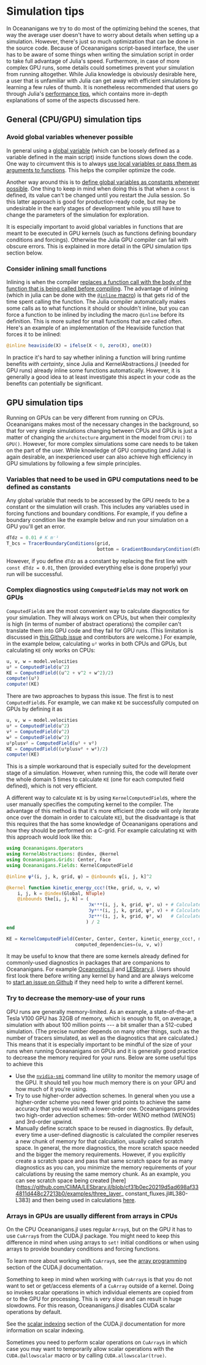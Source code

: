 # Simulation tips

In Oceananigans we try to do most of the optimizing behind the scenes, that way the average user
doesn't have to worry about details when setting up a simulation. However, there's just so much
optimization that can be done in the source code. Because of Oceananigans script-based interface,
the user has to be aware of some things when writing the simulation script in order to take full
advantage of Julia's speed. Furthermore, in case of more complex GPU runs, some details could
sometimes prevent your simulation from running altogether. While Julia knowledge is obviously
desirable here, a user that is unfamiliar with Julia can get away with efficient simulations by
learning a few rules of thumb. It is nonetheless recommended that users go through Julia's
[performance tips](https://docs.julialang.org/en/v1/manual/performance-tips/), which contains more
in-depth explanations of some of the aspects discussed here.



## General (CPU/GPU) simulation tips

### Avoid global variables whenever possible

In general using a [global
variable](https://docs.julialang.org/en/v1/manual/variables-and-scoping/#Global-Scope) (which can be
loosely defined as a variable defined in the main script) inside functions slows down the code. One
way to circumvent this is to always [use local variables or pass them as arguments to
functions](https://docs.julialang.org/en/v1/manual/performance-tips/#Avoid-global-variables). This
helps the compiler optimize the code.

Another way around this is to [define global variables as constants whenever
possible](https://docs.julialang.org/en/v1/manual/performance-tips/#Avoid-global-variables). One
thing to keep in mind when doing this is that when a `const` is defined, its value can't be changed
until you restart the Julia session. So this latter approach is good for production-ready code, but
may be undesirable in the early stages of development while you still have to change the parameters
of the simulation for exploration.

It is especially important to avoid global variables in functions that are meant to be executed in
GPU kernels (such as functions defining boundary conditions and forcings). Otherwise the Julia GPU
compiler can fail with obscure errors. This is explained in more detail in the GPU simulation tips
section below.


### Consider inlining small functions

Inlining is when the compiler [replaces a function call with the body of the function that is being
called before compiling](https://en.wikipedia.org/wiki/Inline_expansion). The advantage of inlining
(which in julia can be done with the [`@inline`
macro](https://docs.julialang.org/en/v1/devdocs/meta/)) is that gets rid of the time spent calling
the function. The Julia compiler automatically makes some calls as to what functions it should or
shouldn't inline, but you can force a function to be inlined by including the macro `@inline` before
its definition. This is more suited for small functions that are called often. Here's an example of
an implementation of the Heaviside function that forces it to be inlined:

```julia
@inline heaviside(X) = ifelse(X < 0, zero(X), one(X))
```

In practice it's hard to say whether inlining a function will bring runtime benefits _with
certainty_, since Julia and KernelAbstractions.jl (needed for GPU runs) already inline some
functions automatically. However, it is generally a good idea to at least investigate this aspect in
your code as the benefits can potentially be significant.



## GPU simulation tips

Running on GPUs can be very different from running on CPUs. Oceananigans makes most of the necessary
changes in the background, so that for very simple simulations changing between CPUs and GPUs is
just a matter of changing the `architecture` argument in the model from `CPU()` to `GPU()`. However,
for more complex simulations some care needs to be taken on the part of the user. While knowledge of
GPU computing (and Julia) is again desirable, an inexperienced user can also achieve high efficiency
in GPU simulations by following a few simple principles.


### Variables that need to be used in GPU computations need to be defined as constants

Any global variable that needs to be accessed by the GPU needs to be a constant or the simulation
will crash. This includes any variables used in forcing functions and boundary conditions. For
example, if you define a boundary condition like the example below and run your simulation on a GPU
you'll get an error.

```julia
dTdz = 0.01 # K m⁻¹
T_bcs = TracerBoundaryConditions(grid,
                                 bottom = GradientBoundaryCondition(dTdz))
```

However, if you define `dTdz` as a constant by replacing the first line with `const dTdz = 0.01`,
then (provided everything else is done properly) your run will be successful.


### Complex diagnostics using `ComputedField`s may not work on GPUs

`ComputedField`s are the most convenient way to calculate diagnostics for your simulation. They will
always work on CPUs, but when their complexity is high (in terms of number of abstract operations)
the compiler can't translate them into GPU code and they fail for GPU runs. (This limitation is discussed 
in [this Github issue](https://github.com/CliMA/Oceananigans.jl/issues/1241) and contributors are welcome.)
For example, in the example below, calculating `u²` works in both CPUs and GPUs, but calculating 
`KE` only works on CPUs:

```julia
u, v, w = model.velocities
u² = ComputedField(u^2)
KE = ComputedField((u^2 + v^2 + w^2)/2)
compute!(u²)
compute!(KE)
```

There are two approaches to bypass this issue. The first is to nest `ComputedField`s. For example,
we can make `KE` be successfully computed on GPUs by defining it as
```julia
u, v, w = model.velocities
u² = ComputedField(u^2)
v² = ComputedField(v^2)
w² = ComputedField(w^2)
u²plusv² = ComputedField(u² + v²)
KE = ComputedField((u²plusv² + w²)/2)
compute!(KE)
```

This is a simple workaround that is especially suited for the development stage of a simulation.
However, when running this, the code will iterate over the whole domain 5 times to calculate `KE`
(one for each computed field defined), which is not very efficient.

A different way to calculate `KE` is by using `KernelComputedField`s, where the
user manually specifies the computing kernel to the compiler. The advantage of this method is that
it's more efficient (the code will only iterate once over the domain in order to calculate `KE`),
but the disadvantage is that this requires that the has some knowledge of Oceananigans operations
and how they should be performed on a C-grid. For example calculating `KE` with this approach would
look like this:

```julia
using Oceananigans.Operators
using KernelAbstractions: @index, @kernel
using Oceananigans.Grids: Center, Face
using Oceananigans.Fields: KernelComputedField

@inline ψ²(i, j, k, grid, ψ) = @inbounds ψ[i, j, k]^2

@kernel function kinetic_energy_ccc!(tke, grid, u, v, w)
    i, j, k = @index(Global, NTuple)
    @inbounds tke[i, j, k] = (
                              ℑxᶜᵃᵃ(i, j, k, grid, ψ², u) + # Calculates u^2 using function ψ² and then interpolates in x to grid center
                              ℑyᵃᶜᵃ(i, j, k, grid, ψ², v) + # Calculates v^2 using function ψ² and then interpolates in y to grid center
                              ℑzᵃᵃᶜ(i, j, k, grid, ψ², w)   # Calculates w^2 using function ψ² and then interpolates in z to grid center
                             ) / 2
end

KE = KernelComputedField(Center, Center, Center, kinetic_energy_ccc!, model;
                         computed_dependencies=(u, v, w))
```


It may be useful to know that there are some kernels already defined for commonly-used diagnostics
in packages that are companions to Oceananigans. For example
[Oceanostics.jl](https://github.com/tomchor/Oceanostics.jl/blob/13d2ba5c48d349c5fce292b86785ce600cc19a88/src/TurbulentKineticEnergyTerms.jl#L23-L30)
and
[LESbrary.jl](https://github.com/CliMA/LESbrary.jl/blob/master/src/TurbulenceStatistics/shear_production.jl).
Users should first look there before writing any kernel by hand and are always welcome to [start an
issue on Github](https://github.com/CliMA/Oceananigans.jl/issues/new) if they need help to write a
different kernel.



### Try to decrease the memory-use of your runs

GPU runs are generally memory-limited. As an example, a state-of-the-art Tesla V100 GPU has 32GB of
memory, which is enough to fit, on average, a simulation with about 100 million points --- a bit
smaller than a 512-cubed simulation. (The precise number depends on many other things, such as the
number of tracers simulated, as well as the diagnostics that are calculated.) This means that it is
especially important to be mindful of the size of your runs when running Oceananigans on GPUs and it
is generally good practice to decrease the memory required for your runs. Below are some useful tips
to achieve this

- Use the [`nvidia-smi`](https://developer.nvidia.com/nvidia-system-management-interface) command
  line utility to monitor the memory usage of the GPU. It should tell you how much memory there is
  on your GPU and how much of it you're using.
- Try to use higher-order advection schemes. In general when you use a higher-order scheme you need
  fewer grid points to achieve the same accuracy that you would with a lower-order one. Oceananigans
  provides two high-order advection schemes: 5th-order WENO method (WENO5) and 3rd-order upwind.
- Manually define scratch space to be reused in diagnostics. By default, every time a user-defined
  diagnostic is calculated the compiler reserves a new chunk of memory for that calculation, usually
  called scratch space. In general, the more diagnostics, the more scratch space needed and the bigger
  the memory requirements. However, if you explicitly create a scratch space and pass that same
  scratch space for as many diagnostics as you can, you minimize the memory requirements of your
  calculations by reusing the same memory chunk. As an example, you can see scratch space being
  created
  [here](https://github.com/CliMA/LESbrary.jl/blob/cf31b0ec20219d5ad698af334811d448c27213b0/examples/three_layer_ constant_fluxes.jl#L380-L383)
  and then being used in calculations
  [here](https://github.com/CliMA/LESbrary.jl/blob/cf31b0ec20219d5ad698af334811d448c27213b0/src/TurbulenceStatistics/first_through_third_order.jl#L109-L112).



### Arrays in GPUs are usually different from arrays in CPUs

On the CPU Oceananigans.jl uses regular `Array`s, but on the GPU it has to use `CuArray`s
from the CUDA.jl package. You might need to keep this difference in mind when using arrays
to `set!` initial conditions or when using arrays to provide boundary conditions and
forcing functions.

To learn more about working with `CuArray`s, see the
[array programming](https://juliagpu.github.io/CUDA.jl/dev/usage/array/) section
of the CUDA.jl documentation.

Something to keep in mind when working with `CuArray`s is that you do not want to set or
get/access elements of a `CuArray` outside of a kernel. Doing so invokes scalar operations
in which individual elements are copied from or to the GPU for processing. This is very
slow and can result in huge slowdowns. For this reason, Oceananigans.jl disables CUDA
scalar operations by default.

See the [scalar indexing](https://juliagpu.github.io/CUDA.jl/dev/usage/workflow/#UsageWorkflowScalar)
section of the CUDA.jl documentation for more information on scalar indexing.

Sometimes you need to perform scalar operations on `CuArray`s in which case you may want
to temporarily allow scalar operations with the `CUDA.@allowscalar` macro or by calling
`CUDA.allowscalar(true)`.
